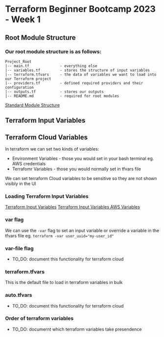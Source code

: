 # Terraform Beginner Bootcamp 2023 - Week 1

## Root Module Structure

### Our root module structure is as follows:

```
Project_Root
|-- main.tf              - everything else
|-- variables.tf         - stores the structure of input variables
|-- terraform.tfvars     - the data of variables we want to load into our Terraform project
|-- providers.tf         - defined required providers and their configuration
|-- outputs.tf           - stores our outputs
|-- README.md            - required for root modules

```

[Standard Module Structure](https://developer.hashicorp.com/terraform/language/modules/develop/structure)
## Terraform Input Variables
## Terraform Cloud Variables

In terraform we can set two kinds of variables:
- Environment Variables - those you would set in your bash terminal eg. AWS credentials
- Terrafomr Variables - those you would normally set in tfvars file

We can set terraform Cloud variables to be sensitive so they are not shown visibly in the UI

### Loading Terraform Input Variables

[Terraform Input Variables](https://developer.hashicorp.com/terraform/language/values/variables)
[Terraform Input Variables AWS Variables](https://developer.hashicorp.com/terraform/tutorials/aws-get-started/aws-variables)


### var flag
We can use the `-var` flag to set an input variable or override a variable in the tfvars file eg. `terraform -var user_uuid="my-user_id"`

### var-file flag

- TO_DO: document this functionality for terraform cloud

### terraform.tfvars

This is the default file to load in terraform variables in bulk

### auto.tfvars

- TO_DO: document this functionality for terraform cloud

### Order of terraform variables

- TO_DO: documernt which terraform variables take presendence

